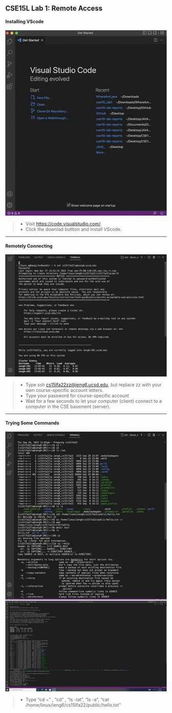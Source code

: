 ## CSE15L Lab 1: Remote Access


#### Installing VScode
![Image](1screenshot1.png)
> * Visit https://code.visualstudio.com/.
> * Click the downlad buttton and install VScode.

---

#### Remotely Connecting
![image](1screenshot2.png)

> * Type ssh cs15lfa22zz@ieng6.ucsd.edu, but replace zz with your own course-specific account letters.
> * Type your password for course-specific account
> * Wait for a few seconds to let your computer (client) connect to a computer in the CSE basement (server).

---

#### Trying Some Commands
![image](1screenshot3_1.png)
![image](1screenshot3_2.png)

> * Type “cd ~” , “cd” , “ls -lat”, “ls -a”, “cat /home/linux/ieng6/cs15lfa22/public/hello.txt” 
